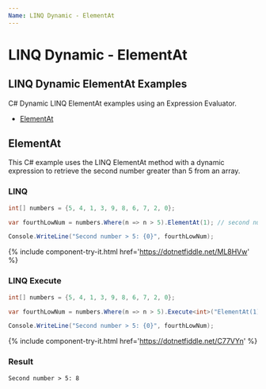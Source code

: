 ```yaml
---
Name: LINQ Dynamic - ElementAt
---
```


# LINQ Dynamic - ElementAt

## LINQ Dynamic ElementAt Examples
C# Dynamic LINQ ElementAt examples using an Expression Evaluator.

- [ElementAt](#elementat)

## ElementAt
This C# example uses the LINQ ElementAt method with a dynamic expression to retrieve the second number greater than 5 from an array.

### LINQ
```csharp
int[] numbers = {5, 4, 1, 3, 9, 8, 6, 7, 2, 0};

var fourthLowNum = numbers.Where(n => n > 5).ElementAt(1); // second number is index 1 because sequences use 0-based indexing 

Console.WriteLine("Second number > 5: {0}", fourthLowNum);
```
{% include component-try-it.html href='https://dotnetfiddle.net/ML8HVw' %}

### LINQ Execute
```csharp
int[] numbers = {5, 4, 1, 3, 9, 8, 6, 7, 2, 0};

var fourthLowNum = numbers.Where(n => n > 5).Execute<int>("ElementAt(1)"); // second number is index 1 because sequences use 0-based indexing 

Console.WriteLine("Second number > 5: {0}", fourthLowNum);
```
{% include component-try-it.html href='https://dotnetfiddle.net/C77VYn' %}

### Result
```txt
Second number > 5: 8
```
